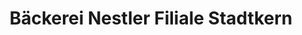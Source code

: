 ---
title: "Bäckerei Nestler Filiale Stadtkern"
url: /altenberg/baeckerei-nestler-filiale-stadtkern/
shop: Bäckerei
---